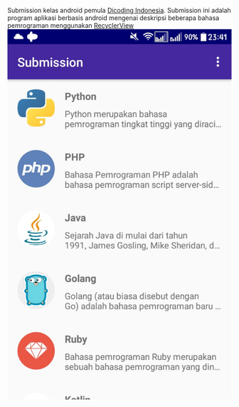 <p>Submission kelas android pemula <span><a href="https://www.dicoding.com/academies/51/tutorials/1247" target="_blank">Dicoding Indonesia</a></span>. 
Submission ini adalah program aplikasi berbasis android mengenai deskripsi beberapa bahasa pemrograman menggunakan <span><a href="https://developer.android.com/reference/android/support/v7/widget/RecyclerView" targer="_blank">RecyclerView</a></span>
<img src="img.jpeg">
